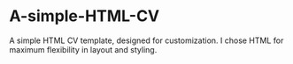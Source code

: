 # A-simple-HTML-CV
A simple HTML CV template, designed for customization. I chose HTML for maximum flexibility in layout and styling.
